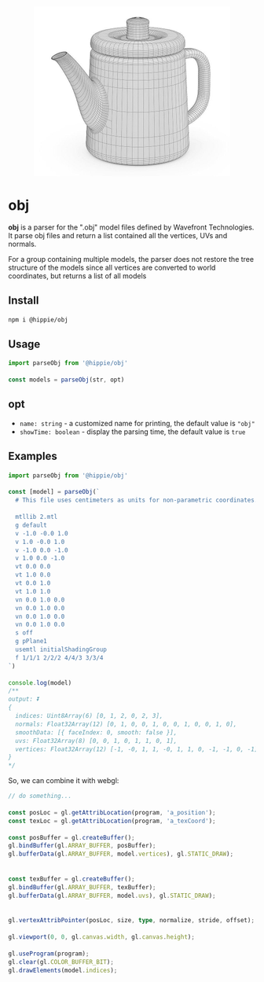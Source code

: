 <p align="center">
  <img width="400" src="./assets/teapot.jpg">
</p>

# obj

**obj** is a parser for the ".obj" model files defined by Wavefront Technologies. It parse obj files and return a list contained all the vertices, UVs and normals.

For a group containing multiple models, the parser does not restore the tree structure of the models since all vertices are converted to world coordinates, but returns a list of all models

## Install

```bash
npm i @hippie/obj
```

## Usage

```typescript
import parseObj from '@hippie/obj'

const models = parseObj(str, opt)
```

## opt

- `name: string` - a customized name for printing, the default value is `"obj"`
- `showTime: boolean` - display the parsing time, the default value is `true`

## Examples

```typescript
import parseObj from '@hippie/obj'

const [model] = parseObj(`
  # This file uses centimeters as units for non-parametric coordinates.

  mtllib 2.mtl
  g default
  v -1.0 -0.0 1.0
  v 1.0 -0.0 1.0
  v -1.0 0.0 -1.0
  v 1.0 0.0 -1.0
  vt 0.0 0.0
  vt 1.0 0.0
  vt 0.0 1.0
  vt 1.0 1.0
  vn 0.0 1.0 0.0
  vn 0.0 1.0 0.0
  vn 0.0 1.0 0.0
  vn 0.0 1.0 0.0
  s off
  g pPlane1
  usemtl initialShadingGroup
  f 1/1/1 2/2/2 4/4/3 3/3/4
`)

console.log(model)
/**
output: ⏬
{
  indices: Uint8Array(6) [0, 1, 2, 0, 2, 3],
  normals: Float32Array(12) [0, 1, 0, 0, 1, 0, 0, 1, 0, 0, 1, 0],
  smoothData: [{ faceIndex: 0, smooth: false }],
  uvs: Float32Array(8) [0, 0, 1, 0, 1, 1, 0, 1],
  vertices: Float32Array(12) [-1, -0, 1, 1, -0, 1, 1, 0, -1, -1, 0, -1],
}
*/
```

So, we can combine it with webgl:

```typescript
// do something...

const posLoc = gl.getAttribLocation(program, 'a_position');
const texLoc = gl.getAttribLocation(program, 'a_texCoord');

const posBuffer = gl.createBuffer();
gl.bindBuffer(gl.ARRAY_BUFFER, posBuffer);
gl.bufferData(gl.ARRAY_BUFFER, model.vertices), gl.STATIC_DRAW);


const texBuffer = gl.createBuffer();
gl.bindBuffer(gl.ARRAY_BUFFER, texBuffer);
gl.bufferData(gl.ARRAY_BUFFER, model.uvs), gl.STATIC_DRAW);


gl.vertexAttribPointer(posLoc, size, type, normalize, stride, offset);

gl.viewport(0, 0, gl.canvas.width, gl.canvas.height);

gl.useProgram(program);
gl.clear(gl.COLOR_BUFFER_BIT);
gl.drawElements(model.indices);
```
